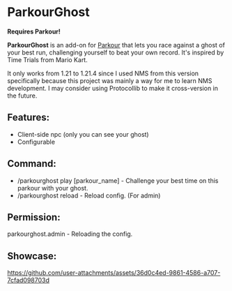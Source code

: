 # ParkourGhost

**Requires Parkour!**
​


**ParkourGhost** is an add-on for [Parkour](https://www.spigotmc.org/resources/parkour.23685/) that lets you race against a ghost of your best run, challenging yourself to beat your own record.
It's inspired by Time Trials from Mario Kart.

It only works from 1.21 to 1.21.4 since I used NMS from this version specifically because this project was mainly a way for me to learn NMS development. I may consider using Protocollib to make it cross-version in the future.

## Features:
- Client-side npc (only you can see your ghost)
- Configurable

## Command:
- /parkourghost play [parkour_name] - Challenge your best time on this parkour with your ghost.
- /parkourghost reload - Reload config. (For admin)

## Permission:
parkourghost.admin - Reloading the config.


## Showcase:



https://github.com/user-attachments/assets/36d0c4ed-9861-4586-a707-7cfad098703d



